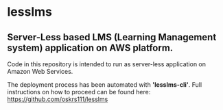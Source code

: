 # lesslms
## Server-Less based LMS (Learning Management system) application on AWS platform.

Code in this repository is intended to run as server-less application on Amazon Web Services.

The deployment process has been automated with **'lesslms-cli'**. Full instructions on how to proceed can be found here: https://github.com/oskrs111/lesslms



